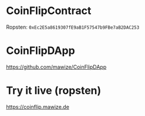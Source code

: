 # CoinFlipContract
Ropsten: `0xEc2E5a8619307fE9aB1F57547b9FBe7aB2DAC253`

# CoinFlipDApp
https://github.com/mawize/CoinFlipDApp

# Try it live (ropsten)
https://coinflip.mawize.de

